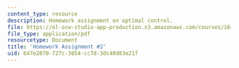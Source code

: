 ```yaml
---
content_type: resource
description: Homework assignment on optimal control.
file: https://ol-ocw-studio-app-production.s3.amazonaws.com/courses/16-323-principles-of-optimal-control-spring-2008/647e2070727c3854cc7d3dc40d83e21f_assn2.pdf
file_type: application/pdf
resourcetype: Document
title: 'Homework Assignment #2'
uid: 647e2070-727c-3854-cc7d-3dc40d83e21f
---
```

